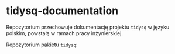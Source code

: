 # tidysq-documentation

Repozytorium przechowuje dokumentację projektu `tidysq` w języku polskim, powstałą w ramach pracy inżynierskiej.

Repozytorium pakietu `tidysq`:

[](github.com/BioGenies/tidysq)
